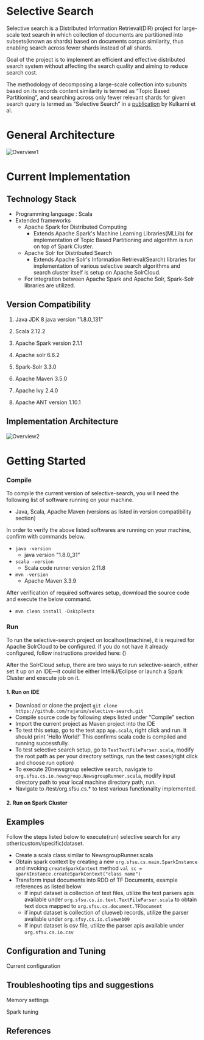 # Selective Search


Selective search is a Distributed Information Retrieval(DIR) project for large-scale text search in which collection of documents are partitioned into subsets(known as shards) based on documents corpus similarity, thus enabling search across fewer shards instead of all shards.
 
 Goal of the project is to implement an efficient and effective distributed search system without affecting the search quality and aiming to reduce search cost. 
 
The methodology of decomposing a large-scale collection into subunits based on its records content similarity is termed as “Topic Based Partitioning”, and searching across only fewer relevant shards for given search query is termed as “Selective Search” in a [publication](online.sfsu.edu/ak/#publications) by Kulkarni et al. 



# General Architecture


![Overview1](https://raw.githubusercontent.com/rajanim/selective-search/master/docs/general_selective_search_arc.jpg)



# Current Implementation


## Technology Stack 
* Programming language : Scala
* Extended frameworks 
    * Apache Spark for Distributed Computing
        * Extends Apache Spark's Machine Learning Libraries(MLLib) for implementation of Topic Based Partitioning and algorithm is run on top of Spark Cluster. 
    * Apache Solr for Distributed Search
        * Extends Apache Solr's Information Retrieval(Search) libraries for implementation of various selective search algorithms and search cluster itself is setup on Apache SolrCloud. 
    * For integration between Apache Spark and Apache Solr, Spark-Solr libraries are utilized.


## Version Compatibility 
1. Java JDK 8 java version "1.8.0_131"

2. Scala 2.12.2

3. Apache Spark version 2.1.1

4. Apache solr 6.6.2

5. Spark-Solr 3.3.0

6. Apache Maven 3.5.0

7. Apache Ivy 2.4.0

8. Apache ANT version 1.10.1


## Implementation Architecture 
![Overview2](https://raw.githubusercontent.com/rajanim/selective-search/master/docs/impl_selective_search.jpg)


 
# Getting Started

### Compile
To compile the current version of selective-search, you will need the following list of software running on your machine.
* Java, Scala, Apache Maven (versions as listed in version compatibility section)
 
 In order to verify the above listed softwares are running on your machine, confirm with commands below.
 * `java -version` 
    *  java version "1.8.0_31"
 * `scala -version`
    * Scala code runner version 2.11.8
 * `mvn -version`
    * Apache Maven 3.3.9


After verification of required softwares setup, download the source code and execute the below command.
* `mvn clean install -DskipTests`


### Run
To run the selective-search project on localhost(machine), it is required for Apache SolrCloud to be configured. If you do not have it already configured, follow instructions provided here: ()

After the SolrCloud setup, there are two ways to run selective-search, either set it up on an IDE—it could be either IntelliJ/Eclipse or launch a Spark Cluster and execute job on it.
   

#### 1. Run on IDE

* Download or clone the project
`git clone https://github.com/rajanim/selective-search.git`
* Compile source code by following steps listed under "Compile" section
* Import the current project as Maven project into the IDE
* To test this setup, go to the test app `App.scala`, right click and run. It should print 'Hello World!' This confirms scala code is compiled and running successfully.     
* To test selective search setup, go to `TestTextFileParser.scala`, modify the root path as per your directory settings, run the test cases(right click and choose run option)
* To execute 20newsgroup selective search, navigate to `org.sfsu.cs.io.newsgroup.NewsgroupRunner.scala`, modify input directory path to your local machine directory path, run.
* Navigate to /test/org.sfsu.cs.* to test various functionality implemented.     

#### 2. Run on Spark Cluster


## Examples
Follow the steps listed below to execute(run) selective search for any other(custom/specific)dataset.

* Create a scala class similar to NewsgroupRunner.scala
* Obtain spark context by creating a new `org.sfsu.cs.main.SparkInstance` and invoking `createSparkContext` method
`val sc = sparkInstance.createSparkContext("class name")`
* Transform input documents into RDD of TF Documents, example references as listed below
    * If input dataset is collection of text files, utilize the text parsers apis available under `org.sfsu.cs.io.text.TextFileParser.scala` to obtain text docs mapped to `org.sfsu.cs.document.TFDocument`
    * if input dataset is collection of clueweb records, utilize the parser available under `org.sfsy.cs.io.clueweb09`
    * If input dataset is csv file, utilize the parser apis available under `org.sfsu.cs.io.csv`


## Configuration and Tuning
Current configuration


## Troubleshooting tips and suggestions
Memory settings

Spark tuning


## References
